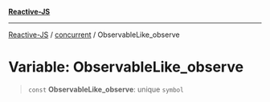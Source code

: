 [**Reactive-JS**](../../README.md)

***

[Reactive-JS](../../README.md) / [concurrent](../README.md) / ObservableLike\_observe

# Variable: ObservableLike\_observe

> `const` **ObservableLike\_observe**: unique `symbol`
